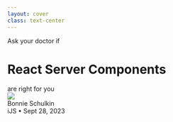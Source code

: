 ```yaml
---
layout: cover
class: text-center
---
```


<div class="flex flex-col align-center">
<div class="flex flex-col font-bold w-fit-content self-center">
<div class="font-italic text-3xl self-start font-semibold">Ask your doctor if</div>

# React Server Components

<div class="font-italic text-3xl self-end -mt-4 font-semibold">are right for you</div>
</div>

<img class="w-[120%] self-center max-w-none" src="/images/waves-rectangle.svg" />
<div class="text-4xl color-[#33699E] font-bold mt-8">Bonnie Schulkin</div>
<div class="text-3xl font-semibold">iJS • Sept 28, 2023</div>
</div>
